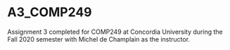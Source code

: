 # A3_COMP249
 Assignment 3 completed for COMP249 at Concordia University during the Fall 2020 semester with Michel de Champlain as the instructor.
